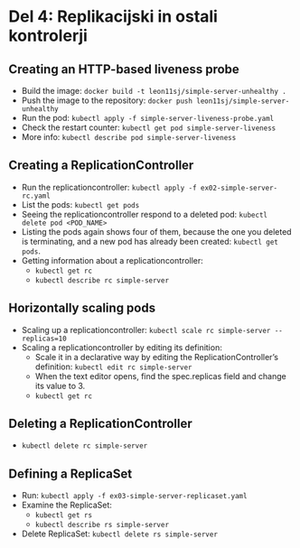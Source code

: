 # Del 4: Replikacijski in ostali kontrolerji

## Creating an HTTP-based liveness probe
- Build the image: `docker build -t leon11sj/simple-server-unhealthy .`
- Push the image to the repository: `docker push leon11sj/simple-server-unhealthy`
- Run the pod: `kubectl apply -f simple-server-liveness-probe.yaml`
- Check the restart counter: `kubectl get pod simple-server-liveness`
- More info: `kubectl describe pod simple-server-liveness`

## Creating a ReplicationController
- Run the replicationcontroller: `kubectl apply -f ex02-simple-server-rc.yaml`
- List the pods: `kubectl get pods`
- Seeing the replicationcontroller respond to a deleted pod: `kubectl delete pod <POD_NAME>`
- Listing the pods again shows four of them, because the one you deleted is terminating, and a new pod has already been created: `kubectl get pods`. 
- Getting information about a replicationcontroller:
    - `kubectl get rc`
    - `kubectl describe rc simple-server`

## Horizontally scaling pods
- Scaling up a replicationcontroller: `kubectl scale rc simple-server --replicas=10`
- Scaling a replicationcontroller by editing its definition:
    - Scale it in a declarative way by editing the ReplicationController’s definition: `kubectl edit rc simple-server`
    - When the text editor opens, find the spec.replicas field and change its value to 3.
    - `kubectl get rc`

## Deleting a ReplicationController
- `kubectl delete rc simple-server`

## Defining a ReplicaSet
- Run: `kubectl apply -f ex03-simple-server-replicaset.yaml`
- Examine the ReplicaSet:
    - `kubectl get rs`
    - `kubectl describe rs simple-server`
- Delete ReplicaSet: `kubectl delete rs simple-server`